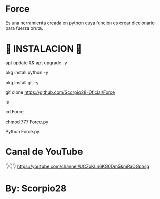 # Force
Es una herramienta creada en python cuya funcion es crear diccionario para fuerza bruta.

# 🦂 INSTALACION 🦂

apt update && apt upgrade -y

pkg install python -y

pkg install git -y

git clone https://github.com/Scorpio28-Oficial/Force

ls

cd Force

chmod 777 Force.py

Python Force.py

# Canal de YouTube

👇👇👇
https://youtube.com/channel/UCZxKLn6KG0Dm5kmRaOGphsg

# By: Scorpio28
